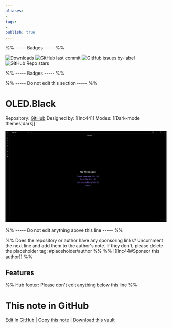 ```yaml
---
aliases:
- 
tags: 
- 
publish: true
---
```


%% ----- Badges ----- %%

![Downloads](https://img.shields.io/badge/downloads-3009-573E7A?style=for-the-badge&logo=)
![GitHub last commit](https://img.shields.io/github/last-commit/Inc44/OLED.Black?color=573E7A&label=last%20update&logo=github&style=for-the-badge)
![GitHub issues by-label](https://img.shields.io/github/issues/Inc44/OLED.Black/help%20wanted?color=573E7A&logo=github&style=for-the-badge) 
![GitHub Repo stars](https://img.shields.io/github/stars/Inc44/OLED.Black?color=573E7A&logo=github&style=for-the-badge)

%% ----- Badges ----- %%

%% ----- Do not edit this section ----- %%

# OLED.Black

Repository: [GitHub](https://github.com/Inc44/OLED.Black)
Designed by: [[Inc44]]
Modes: [[Dark-mode themes|dark]]



![screenshot](https://github.com/Inc44/OLED.Black/raw/HEAD/screenshot.png)

%% ----- Do not edit anything above this line ----- %% 

%% Does the repository or author have any sponsoring links? Uncomment the next line and add them to the author's note. If they don't, please delete the placeholder tag: #placeholder/author %%
%% ![[Inc44#Sponsor this author]] %%


## Features



%% Hub footer: Please don't edit anything below this line %%

# This note in GitHub

<span class="git-footer">[Edit In GitHub](https://github.dev/obsidian-community/obsidian-hub/blob/main/02%20-%20Community%20Expansions/02.05%20All%20Community%20Expansions/Themes/OLED.Black.md "git-hub-edit-note") | [Copy this note](https://raw.githubusercontent.com/obsidian-community/obsidian-hub/main/02%20-%20Community%20Expansions/02.05%20All%20Community%20Expansions/Themes/OLED.Black.md "git-hub-copy-note") | [Download this vault](https://github.com/obsidian-community/obsidian-hub/archive/refs/heads/main.zip "git-hub-download-vault") </span>
